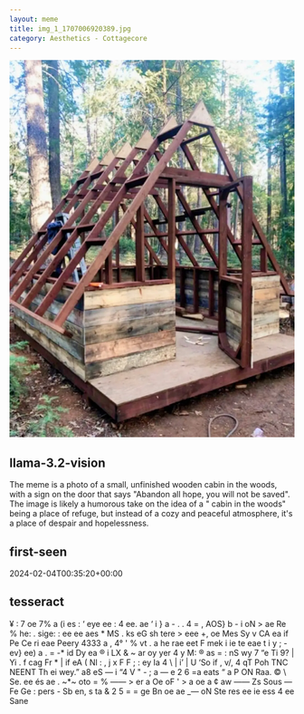 ```yaml
---
layout: meme
title: img_1_1707006920389.jpg
category: Aesthetics - Cottagecore
---
```


<div markdown="0"><a href="img_1_1707006920389.jpg"><img class="photo" src="img_1_1707006920389.jpg" /></a>

<h2>llama-3.2-vision</h2>
<p title="Llama-3.2-Vision-11B is a really good model that probably gets the visual details right but doesn't understand literary or media references, and often fails to accurately represent the physical arrangement of objects and the implied relationships between the objects.">The meme is a photo of a small, unfinished wooden cabin in the woods, with a sign on the door that says &quot;Abandon all hope, you will not be saved&quot;. The image is likely a humorous take on the idea of a &quot; cabin in the woods&quot; being a place of refuge, but instead of a cozy and peaceful atmosphere, it&#x27;s a place of despair and hopelessness.</p>

<h2>first-seen</h2>
<p title="Because Git doesn't preserve file modification times, this metadata file contains the file's modification time when it was added to the library.">2024-02-04T00:35:20+00:00</p>

<h2>tesseract</h2>
<p title="Tesseract is often terrible and just gives a lot of nonsense characters, but it used to be the state of the art, and usually it is better at correctly representing text than llama-3.2-vision-11b.">¥ : 7 oe 7% a (i es : ‘ eye ee : 4 ee. ae ‘ i &#125; a - . . 4 = , AOS&#125; b - i oN &gt; ae Re % he: . sige: : ee ee  aes * MS . ks  eG sh tere &gt; eee +, oe Mes Sy v CA ea if Pe Ce ri eae Peery 4333 a , 4° &#x27; % vt . a he rae eet F mek i ie te eae t i y ; - ev&#125; ee) a . = -* id Dy ea ® i LX &amp; ~ ar oy yer 4 y M: ® as = :  nS wy 7 “e Ti 9? | Yi .  f cag Fr * | if eA ( Nl :  , j x F F ; : ey Ia 4 \ | i’ | U ‘So if , v/, 4 qT Poh TNC NEENT Th ei wey.” a8 eS — i “4 V &quot; - ; a — e 2 6 =a eats “ a P ON Raa. © \ Se. ee és ae . ~*~ oto = % —— &gt; er a Oe oF &#x27; &gt; a oe  a ¢ aw —— Zs  Sous — Fe Ge : pers - Sb en, s ta &amp; 2 5 = = ge  Bn oe ae _— oN Ste res ee ie ess 4 ee Sane</p>

</div>

